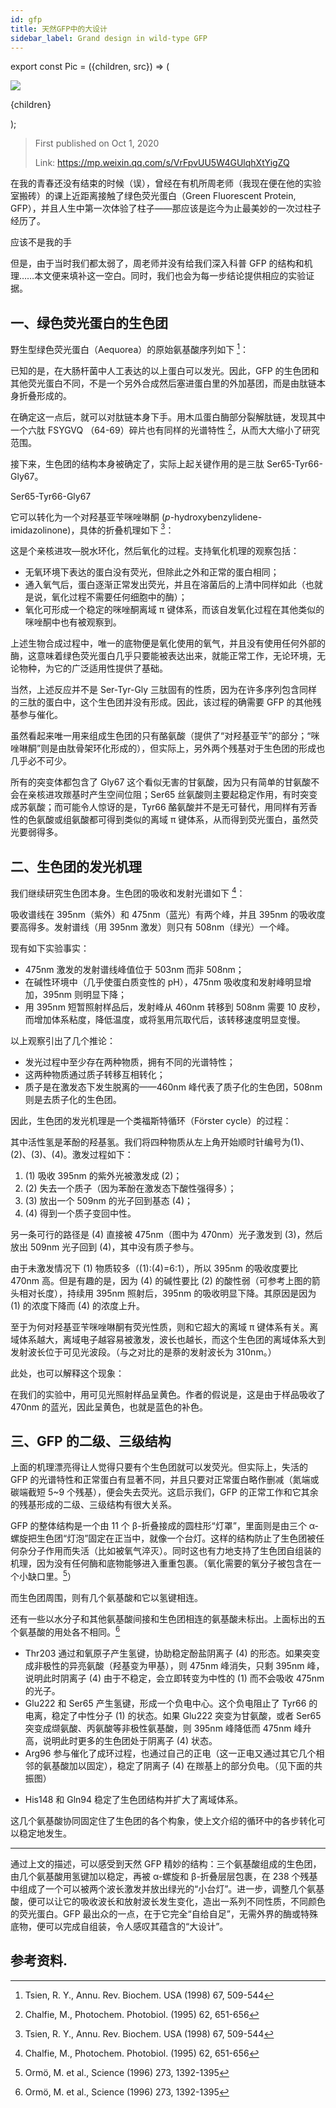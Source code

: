 ```yaml
---
id: gfp
title: 天然GFP中的大设计
sidebar_label: Grand design in wild-type GFP
---
```


export const Pic = ({children, src}) => (
<div style={{textAlign: 'center'}}>
<img src={src} />
<p style={{color: 'gray', fontSize: 'small'}}>{children}</p>
</div>);

> First published on Oct 1, 2020
>
> Link: https://mp.weixin.qq.com/s/VrFpvUU5W4GUlqhXtYigZQ

在我的青春还没有结束的时候（误），曾经在有机所周老师（我现在便在他的实验室搬砖）的课上近距离接触了绿色荧光蛋白（Green Fluorescent Protein, GFP），并且人生中第一次体验了柱子——那应该是迄今为止最美妙的一次过柱子经历了。

<Pic src="/img/./docs/Science/gfp/JGibibkelET68AwHGVOouGOOX77FpeckPQMJZ7HczzaF7jibcOiajtmSKD1GJQX58l7JsSwOdzgmspoRrIwBFTTcLQ.jpeg">应该不是我的手</Pic>

但是，由于当时我们都太弱了，周老师并没有给我们深入科普 GFP 的结构和机理……本文便来填补这一空白。同时，我们也会为每一步结论提供相应的实验证据。

## 一、绿色荧光蛋白的生色团

野生型绿色荧光蛋白（Aequorea）的原始氨基酸序列如下 [^1]：

<Pic src="/img/./docs/Science/gfp/JGibibkelET68AwHGVOouGOOX77FpeckPQyaG4EfvutoHKJWnMjIYFA8dSNLFpabZs8hiaFoblMLlpLx4uHhLEg1w.png"></Pic>

已知的是，在大肠杆菌中人工表达的以上蛋白可以发光。因此，GFP 的生色团和其他荧光蛋白不同，不是一个另外合成然后塞进蛋白里的外加基团，而是由肽链本身折叠形成的。

在确定这一点后，就可以对肽链本身下手。用木瓜蛋白酶部分裂解肽链，发现其中一个六肽 FSYGVQ （64-69）碎片也有同样的光谱特性 [^2]，从而大大缩小了研究范围。

接下来，生色团的结构本身被确定了，实际上起关键作用的是三肽 Ser65-Tyr66-Gly67。

<Pic src="/img/./docs/Science/gfp/JGibibkelET68AwHGVOouGOOX77FpeckPQtXINUZ4zxPPx3RtXtuExm5iaLG00vCF6Qz34MgvS6xH7PKXZVPqg5bA.png">Ser65-Tyr66-Gly67</Pic>

它可以转化为一个对羟基亚苄咪唑啉酮 (_p_-hydroxybenzylidene-imidazolinone)，具体的折叠机理如下 [^1]：

<Pic src="/img/./docs/Science/gfp/JGibibkelET68AwHGVOouGOOX77FpeckPQ22hdq0ST03DnjxEN5HdicwQvQqmFHMBHlhJI2nGwESicxBcRkDPGIyQg.png"></Pic>

这是个亲核进攻—脱水环化，然后氧化的过程。支持氧化机理的观察包括：

- 无氧环境下表达的蛋白没有荧光，但除此之外和正常的蛋白相同；
- 通入氧气后，蛋白逐渐正常发出荧光，并且在溶菌后的上清中同样如此（也就是说，氧化过程不需要任何细胞中的酶）；
- 氧化可形成一个稳定的咪唑酮离域 π 键体系，而该自发氧化过程在其他类似的咪唑酮中也有被观察到。

上述生物合成过程中，唯一的底物便是氧化使用的氧气，并且没有使用任何外部的酶，这意味着绿色荧光蛋白几乎只要能被表达出来，就能正常工作，无论环境，无论物种，为它的广泛适用性提供了基础。

当然，上述反应并不是 Ser-Tyr-Gly 三肽固有的性质，因为在许多序列包含同样的三肽的蛋白中，这个生色团并没有形成。因此，该过程的确需要 GFP 的其他残基参与催化。

虽然看起来唯一用来组成生色团的只有酪氨酸（提供了“对羟基亚苄”的部分；“咪唑啉酮”则是由肽骨架环化形成的），但实际上，另外两个残基对于生色团的形成也几乎必不可少。

所有的突变体都包含了 Gly67 这个看似无害的甘氨酸，因为只有简单的甘氨酸不会在亲核进攻羰基时产生空间位阻；Ser65 丝氨酸则主要起稳定作用，有时突变成苏氨酸；而可能令人惊讶的是，Tyr66 酪氨酸并不是无可替代，用同样有芳香性的色氨酸或组氨酸都可得到类似的离域 π 键体系，从而得到荧光蛋白，虽然荧光要弱得多。

## 二、生色团的发光机理

我们继续研究生色团本身。生色团的吸收和发射光谱如下 [^2]：

<Pic src="/img/./docs/Science/gfp/JGibibkelET68AwHGVOouGOOX77FpeckPQwnoS8g5yJxpFK4iaP7mb8dCa7ObsdH3icYU8umZyLI96UQc49ITBJbaw.png"></Pic>

吸收谱线在 395nm（紫外）和 475nm（蓝光）有两个峰，并且 395nm 的吸收度要高得多。发射谱线（用 395nm 激发）则只有 508nm（绿光）一个峰。

现有如下实验事实：

- 475nm 激发的发射谱线峰值位于 503nm 而非 508nm；
- 在碱性环境中（几乎使蛋白质变性的 pH），475nm 吸收度和发射峰明显增加，395nm 则明显下降；
- 用 395nm 短暂照射样品后，发射峰从 460nm 转移到 508nm 需要 10 皮秒，而增加体系粘度，降低温度，或将氢用氘取代后，该转移速度明显变慢。

以上观察引出了几个推论：

- 发光过程中至少存在两种物质，拥有不同的光谱特性；
- 这两种物质通过质子转移互相转化；
- 质子是在激发态下发生脱离的——460nm 峰代表了质子化的生色团，508nm 则是去质子化的生色团。

因此，生色团的发光机理是一个类福斯特循环（Förster cycle）的过程：

<Pic src="/img/./docs/Science/gfp/JGibibkelET68AwHGVOouGOOX77FpeckPQyuiaUaFibwh4icvuIU8x5Spia7N2xTlvB9BaQqVW5U0tuZeiaNjCOXvcNWg.png"></Pic>

其中活性氢是苯酚的羟基氢。我们将四种物质从左上角开始顺时针编号为(1)、(2)、(3)、(4)。激发过程如下：

1. (1) 吸收 395nm 的紫外光被激发成 (2)；
2. (2) 失去一个质子（因为苯酚在激发态下酸性强得多）；
3. (3) 放出一个 509nm 的光子回到基态 (4)；
4. (4) 得到一个质子变回中性。

另一条可行的路径是 (4) 直接被 475nm（图中为 470nm）光子激发到 (3)，然后放出 509nm 光子回到 (4)，其中没有质子参与。

由于未激发情况下 (1) 物质较多（(1):(4)=6:1），所以 395nm 的吸收度要比 470nm 高。但是有趣的是，因为 (4) 的碱性要比 (2) 的酸性弱（可参考上图的箭头相对长度），持续用 395nm 照射后，395nm 的吸收明显下降。其原因是因为 (1) 的浓度下降而 (4) 的浓度上升。

至于为何对羟基亚苄咪唑啉酮有荧光性质，则和它超大的离域 π 键体系有关。离域体系越大，离域电子越容易被激发，波长也越长，而这个生色团的离域体系大到发射波长位于可见光波段。（与之对比的是萘的发射波长为 310nm。）

此处，也可以解释这个现象：

<Pic src="/img/./docs/Science/gfp/JGibibkelET68AwHGVOouGOOX77FpeckPQcq8tXulaEGniaib6iaeRhEuKakAQMsC4HC9vWkTZgSibQ9FHoXlgweDMiaw.jpeg"></Pic>

在我们的实验中，用可见光照射样品呈黄色。作者的假说是，这是由于样品吸收了 470nm 的蓝光，因此呈黄色，也就是蓝色的补色。

## 三、GFP 的二级、三级结构

上面的机理漂亮得让人觉得只要有个生色团就可以发荧光。但实际上，失活的 GFP 的光谱特性和正常蛋白有显著不同，并且只要对正常蛋白略作删减（氮端或碳端截短 5~9 个残基），便会失去荧光。这启示我们，GFP 的正常工作和它其余的残基形成的二级、三级结构有很大关系。

<Pic src="/img/./docs/Science/gfp/JGibibkelET68AwHGVOouGOOX77FpeckPQ7Kb4cUicRicUF5gicjg5hb3KASmlEWNUKvd4icrhL9B7OVjYa9PoYIL8tQ.jpeg"></Pic>

GFP 的整体结构是一个由 11 个 β-折叠接成的圆柱形“灯罩”，里面则是由三个 α-螺旋把生色团“灯泡”固定在正当中，就像一个台灯。这样的结构防止了生色团被任何杂分子作用而失活（比如被氧气淬灭）。同时这也有力地支持了生色团自组装的机理，因为没有任何酶和底物能够进入重重包裹。（氧化需要的氧分子被包含在一个小缺口里。[^3]）

<Pic src="/img/./docs/Science/gfp/JGibibkelET68AwHGVOouGOOX77FpeckPQlAlxtKakF7YnVOZKm7paHBG732kFBbTMLa9myibwRZqlciaBI0N1Ff1A.png"></Pic>

而生色团周围，则有几个氨基酸和它以氢键相连。

<Pic src="/img/./docs/Science/gfp/JGibibkelET68AwHGVOouGOOX77FpeckPQJo6DibHicxZdz06CPv611yxjMnjG15KsWV4AOILwM6XB9tncem9hEefA.png"></Pic>

还有一些以水分子和其他氨基酸间接和生色团相连的氨基酸未标出。上面标出的五个氨基酸的用处各不相同。[^3]

- Thr203 通过和氧原子产生氢键，协助稳定酚盐阴离子 (4) 的形态。如果突变成非极性的异亮氨酸（羟基变为甲基），则 475nm 峰消失，只剩 395nm 峰，说明此时阴离子 (4) 由于不稳定，会立即转变为中性的 (1) 而不会吸收 475nm 的光子。
- Glu222 和 Ser65 产生氢键，形成一个负电中心。这个负电阻止了 Tyr66 的电离，稳定了中性分子 (1) 的状态。如果 Glu222 突变为甘氨酸，或者 Ser65 突变成缬氨酸、丙氨酸等非极性氨基酸，则 395nm 峰降低而 475nm 峰升高，说明此时更多的生色团处于阴离子 (4) 状态。
- Arg96 参与催化了成环过程，也通过自己的正电（这一正电又通过其它几个相邻的氨基酸加以固定），稳定了阴离子 (4) 在羰基上的部分负电。（见下面的共振图）

<Pic src="/img/./docs/Science/gfp/JGibibkelET68AwHGVOouGOOX77FpeckPQmgbFog1hibwfgLqjibv6KIzWswWAMibyzuhiaialQ5Mn931RH5pDFK4jxzw.png"></Pic>

- His148 和 Gln94 稳定了生色团结构并扩大了离域体系。

这几个氨基酸协同固定住了生色团的各个构象，使上文介绍的循环中的各步转化可以稳定地发生。

---

通过上文的描述，可以感受到天然 GFP 精妙的结构：三个氨基酸组成的生色团，由几个氨基酸用氢键加以稳定，再被 α-螺旋和 β-折叠层层包裹，在 238 个残基中组成了一个可以被两个波长激发并放出绿光的“小台灯”。进一步，调整几个氨基酸，便可以让它的吸收波长和放射波长发生变化，造出一系列不同性质，不同颜色的荧光蛋白。GFP 最出众的一点，在于它完全“自给自足”，无需外界的酶或特殊底物，便可以完成自组装，令人感叹其蕴含的“大设计”。

## 参考资料.

[^1]: Tsien, R. Y., Annu. Rev. Biochem. USA (1998) 67, 509-544
[^2]: Chalfie, M., Photochem. Photobiol. (1995) 62, 651-656
[^3]: Ormö, M. et al., Science (1996) 273, 1392-1395
